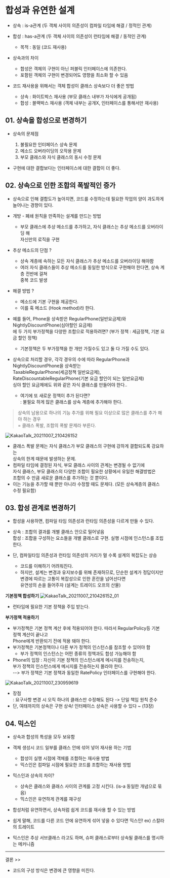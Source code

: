 # 합성과 유연한 설계
- 상속 : is-a관계 (두 객체 사이의 의존성이 컴파일 타임에 해결 / 정적인 관계)
- 합성 : has-a관계 (두 객체 사이의 의존성이 런타임에 해결 / 동적인 관계)
  - 목적 : 동일 (코드 재사용)

- 상속과의 차이
  - 합성은 객체의 구현이 아닌 퍼블릭 인터페이스에 의존한다.
  - 포함된 객체의 구현이 변경되어도 영향을 최소화 할 수 있음

- 코드 재사용을 위해서는 객체 합성이 클래스 상속보다 더 좋은 방법
  - 상속 : 화이트박스 재사용 (부모 클래스 내부가 자식에게 공개됨)
  - 합성 : 블랙박스 재사용 (객체 내부는 공개X, 인터페이스를 통해서만 재사용)

## 01. 상속을 합성으로 변경하기
- 상속의 문제점
  1) 불필요한 인터페이스 상속 문제
  2) 메소드 오버라이딩의 오작용 문제
  3) 부모 클래스와 자식 클래스의 동시 수정 문제

- 구현에 대한 결합보다는 인터페이스에 대한 결합이 더 좋다.

## 02. 상속으로 인한 조합의 폭발적인 증가
- 상속으로 인해 결합도가 높아지면, 코드를 수정하는데 필요한 작업의 양이 과도하게 늘어나는 경향이 있다.
- 개방 - 폐쇄 원칙을 만족하는 설계를 만드는 방법
  - 부모 클래스에 추상 메소드를 추가하고, 자식 클래스는 추상 메소드를 오버라이딩 해  
    자신만의 로직을 구현

- 추상 메소드의 단점 ?
  - 상속 계층에 속하는 모든 자식 클래스가 추상 메소드를 오버라이딩 해야함
  - 여러 자식 클래스들이 추상 메소드를 동일한 방식으로 구현해야 한다면, 상속 계층 전반에 걸쳐  
    중복 코드 발생

- 해결 방법 ?
  - 메소드에 기본 구현을 제공한다.
  - 이를 훅 메소드 (Hook method)라 한다.

- 예를 들어, Phone을 상속받은 RegularPhone(일반요금제)와 NightlyDiscountPhone(심야할인 요금제)  
  에 두 가지 부가정책을 다양한 조합으로 적용하려면? (부가 정책 : 세금정책, 기본 요금 할인 정책)
   - 기본정책은 두 부가정책을 한 개만 가질수도 있고 둘 다 가질 수도 있다.
- 상속으로 처리할 경우, 각각 경우의 수에 따라 RegularPhone과 NightlyDiscountPhone을 상속받는  
  TaxableRegularPhone(세금정책 일반요금제),   
  RateDiscountableRegularPhone(기본 요금 할인이 되는 일반요금제)  
  싱야 할인 요금제에도 위와 같은 자식 클래스를 만들어야 한다..
   - 여기에 또 새로운 정책이 추가 된다면?  
   : 불필요 하게 많은 클래스를 상속 계층에 추가해야 한다.

> 상속의 남용으로 하나의 기능 추가를 위해 필요 이상으로 많은 클래스를 추가 해야 하는 경우  
> = 클래스 폭발, 조합의 폭발 문제라 부른다.

![KakaoTalk_20211007_210426152](https://user-images.githubusercontent.com/67268117/136380739-5cb1c86c-5cd5-4dc1-9ea1-71bd2af8bf87.jpg)
- 클래스 폭발 문제는 자식 클래스가 부모 클래스의 구현에 강하게 결합되도록 강요하는  
  상속의 한계 때문에 발생하는 문제.
- 컴파일 타임에 결정된 자식, 부모 클래스 사이의 관계는 변경될 수 없기에  
  자식 클래스, 부모 클래스의 다양한 조합이 필요한 상황에서 유일한 해결방법은  
  조합의 수 만큼 새로운 클래스를 추가하는 것 뿐이다.
- 이는 기능을 추가할 때 뿐만 아니라 수정할 때도 문제다. (모든 상속계층의 클래스 수정 필요함)

## 03. 합성 관계로 변경하기
- 합성을 사용하면, 컴파일 타임 의존성과 런타임 의존성을 다르게 만들 수 있다.
- 상속 : 조합의 결과를 개별 클래스 안으로 밀어넣음  
  합성 : 조합을 구성하는 요소들을 개별 클래스로 구현. 실행 시점에 인스턴스를 조립한다.

- 단, 컴파일타임 의존성과 런타임 의존성의 거리가 멀 수록 설계의 복잡도는 상승
  - 코드를 이해하기 어려워진다.
  - 하지만, 설계는 변경과 유지보수를 위해 존재하므로, 단순한 설계가 정답이지만  
    변경에 따르는 고통이 복잡성으로 인한 혼란을 넘어선다면   
    유연성의 손을 들어주자 (설계는 트레이드 오프의 산물)

**기본정책 합성하기**
![KakaoTalk_20211007_210426152_01](https://user-images.githubusercontent.com/67268117/136380806-a310759a-4054-4d33-8327-43817ba2655c.jpg)
- 런타임에 필요한 기본 정책을 주입 받는다.

**부가정책 적용하기**
- 부가정책은 기본 정책 계산 후에 적용되어야 한다. 따라서 RegularPolicy등 기본 정책 계산이 끝나고  
  Phone에게 반환되기 전에 적용 돼야 한다.
- 부가정책은 기본정책이나 다른 부가 정책의 인스턴스를 참조할 수 있어야 함
  - 부가 정책의 인스턴스는 어떤 종류의 정책과도 합성 가능해야 함
- Phone의 입장 : 자신이 기본 정책의 인스턴스에게 메시지를 전송하는지,  
  부가 정책의 인스턴스에게 메시지를 전송하는지 몰라야 한다.  
  --> 부가 정책은 기본 정책과 동일한 RatePolicy 인터페이스를 구현해야 한다.

![KakaoTalk_20211007_230959619](https://user-images.githubusercontent.com/67268117/136401748-480338a4-67c0-4001-816d-76e6c1c5fd8e.jpg)
- 장점  
  : 요구사항 변경 시 오직 하나의 클래스만 수정해도 된다 -> 단일 책임 원칙 준수
- 단, 여태까지의 상속은 구현 상속! 인터페이스 상속은 사용할 수 있다 ~ (13장)

## 04. 믹스인
- 상속과 합성의 특성을 모두 보유함
- 객체 생성시 코드 일부를 클래스 안에 섞어 넣어 재사용 하는 기법
  - 합성이 실행 시점에 객체를 조합하는 재사용 방법
  - 믹스인은 컴파일 시점에 필요한 코드를 조합하는 재사용 방법

- 믹스인과 상속의 차이?
  - 상속은 클래스와 클래스 사이의 관계를 고정 시킨다. (is-a 동일한 개념으로 묶음)
  - 믹스인은 유연하게 관계를 재구성
- 합성처럼 유연하면서, 상속처럼 쉽게 코드를 재사용 할 수 있는 방법
- 쉽게 말해, 코드를 다른 코드 안에 유연하게 섞어 넣을 수 있다면 믹스인!
  ex) 스칼라의 트레이트

- 믹스인은 추상 서브클래스 라고도 하며, 슈퍼 클래스로부터 상속될 클래스를 명시하는 메커니즘

---
결론 >>
- 코드의 구성 방식은 변경에 큰 영향을 미친다.